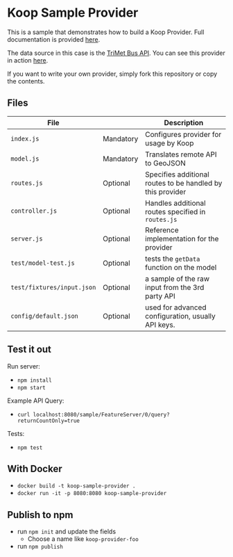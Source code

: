 # Koop Sample Provider

This is a sample that demonstrates how to build a Koop Provider. Full documentation is provided [here](https://koopjs.github.io/docs/specs/provider/).

The data source in this case is the [TriMet Bus API](https://developer.trimet.org). You can see this provider in action [here](http://dcdev.maps.arcgis.com/home/item.html?id=2603e7e3f10742f78093edf8ea2adfd8#visualize).

If you want to write your own provider, simply fork this repository or copy the contents.

## Files

| File | | Description |
| --- | --- | --- |
| `index.js` | Mandatory | Configures provider for usage by Koop |
| `model.js` | Mandatory | Translates remote API to GeoJSON |
| `routes.js` | Optional | Specifies additional routes to be handled by this provider |
| `controller.js` | Optional | Handles additional routes specified in `routes.js` |
| `server.js` | Optional | Reference implementation for the provider |
| `test/model-test.js` | Optional | tests the `getData` function on the model |
| `test/fixtures/input.json` | Optional | a sample of the raw input from the 3rd party API |
| `config/default.json` | Optional | used for advanced configuration, usually API keys. |

## Test it out
Run server:
- `npm install`
- `npm start`

Example API Query:
- `curl localhost:8080/sample/FeatureServer/0/query?returnCountOnly=true`

Tests:
- `npm test`

## With Docker

- `docker build -t koop-sample-provider .`
- `docker run -it -p 8080:8080 koop-sample-provider`

## Publish to npm
- run `npm init` and update the fields
  - Choose a name like `koop-provider-foo`
- run `npm publish`
